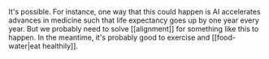 It's possible. For instance, one way that this could happen is AI accelerates
advances in medicine such that life expectancy goes up by one year every year.
But we probably need to solve [[alignment]] for something like this to happen.
 In the meantime, it's probably good to exercise and [[food-water|eat healthily]]. 